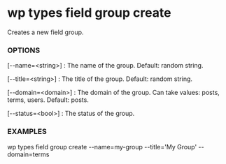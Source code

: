 # wp types field group create

Creates a new field group.

### OPTIONS

[\--name=&lt;string&gt;]
: The name of the group. Default: random string.

[\--title=&lt;string&gt;]
: The title of the group. Default: random string.

[\--domain=&lt;domain&gt;]
: The domain of the group. Can take values: posts, terms, users. Default: posts.

[\--status=&lt;bool&gt;]
: The status of the group.

### EXAMPLES

   wp types field group create --name=my-group --title='My Group' --domain=terms


